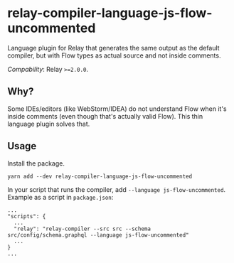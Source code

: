 # relay-compiler-language-js-flow-uncommented
Language plugin for Relay that generates the same output as the default compiler, but with Flow types as actual source and not inside comments. 

*Compability*: Relay `>=2.0.0`.

## Why?
Some IDEs/editors (like WebStorm/IDEA) do not understand Flow when it's inside comments (even though that's actually valid Flow). This thin language plugin solves that. 

## Usage
Install the package.

```
yarn add --dev relay-compiler-language-js-flow-uncommented
```

In your script that runs the compiler, add `--language js-flow-uncommented`. Example as a script in `package.json`:
```
...
"scripts": {
  ...
  "relay": "relay-compiler --src src --schema src/config/schema.graphql --language js-flow-uncommented"
  ...
}
...
```
